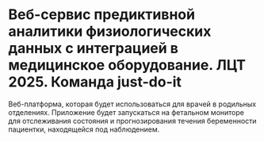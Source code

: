 # Веб-сервис предиктивной аналитики физиологических данных с интеграцией в медицинское оборудование. ЛЦТ 2025. Команда just-do-it

Веб-платформа, которая будет использоваться для
врачей в родильных отделениях. Приложение будет запускаться на фетальном мониторе для
отслеживания состояния и прогнозирования течения беременности пациентки, находящейся
под наблюдением.